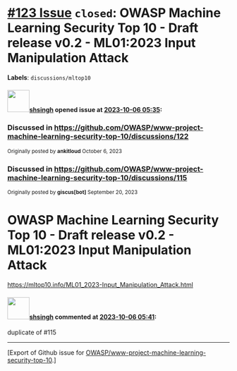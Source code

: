# [\#123 Issue](https://github.com/OWASP/www-project-machine-learning-security-top-10/issues/123) `closed`: OWASP Machine Learning Security Top 10 - Draft release v0.2 - ML01:2023 Input Manipulation Attack
**Labels**: `discussions/mltop10`


#### <img src="https://avatars.githubusercontent.com/u/412800?v=4" width="50">[shsingh](https://github.com/shsingh) opened issue at [2023-10-06 05:35](https://github.com/OWASP/www-project-machine-learning-security-top-10/issues/123):

### Discussed in https://github.com/OWASP/www-project-machine-learning-security-top-10/discussions/122

<div type='discussions-op-text'>

<sup>Originally posted by **ankitloud** October  6, 2023</sup>
### Discussed in https://github.com/OWASP/www-project-machine-learning-security-top-10/discussions/115

<div type='discussions-op-text'>

<sup>Originally posted by **giscus[bot]** September 20, 2023</sup>
# OWASP Machine Learning Security Top 10 - Draft release v0.2 - ML01:2023 Input Manipulation Attack



https://mltop10.info/ML01_2023-Input_Manipulation_Attack.html

<!-- sha1: 375ddbb4d8e2fafe3d065ad679f59690769940bf --></div></div>

#### <img src="https://avatars.githubusercontent.com/u/412800?v=4" width="50">[shsingh](https://github.com/shsingh) commented at [2023-10-06 05:41](https://github.com/OWASP/www-project-machine-learning-security-top-10/issues/123#issuecomment-1750014076):

duplicate of #115


-------------------------------------------------------------------------------



[Export of Github issue for [OWASP/www-project-machine-learning-security-top-10](https://github.com/OWASP/www-project-machine-learning-security-top-10).]
